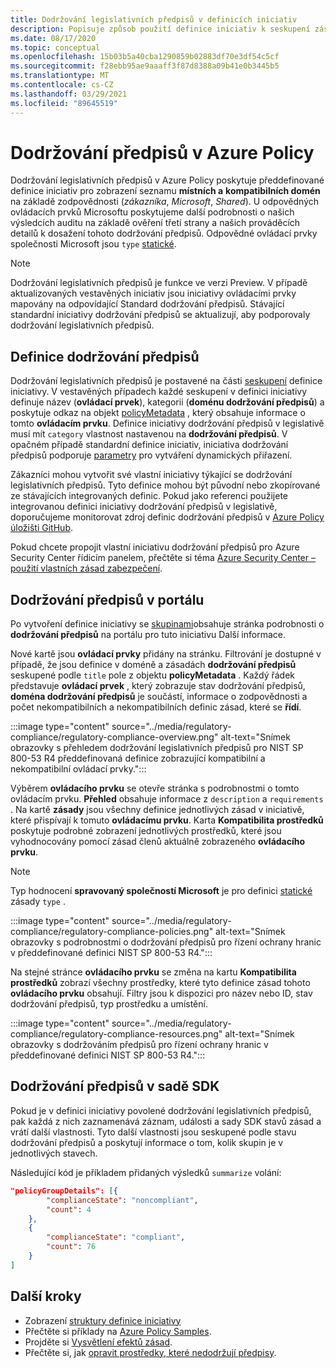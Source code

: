 ```yaml
---
title: Dodržování legislativních předpisů v definicích iniciativ
description: Popisuje způsob použití definice iniciativ k seskupení zásad podle regulativní domény, jako je Access Control, Správa konfigurace a další.
ms.date: 08/17/2020
ms.topic: conceptual
ms.openlocfilehash: 15b03b5a40cba1290859b02883df70e3df54c5cf
ms.sourcegitcommit: f28ebb95ae9aaaff3f87d8388a09b41e0b3445b5
ms.translationtype: MT
ms.contentlocale: cs-CZ
ms.lasthandoff: 03/29/2021
ms.locfileid: "89645519"
---
```

# <a name="regulatory-compliance-in-azure-policy"></a>Dodržování předpisů v Azure Policy

Dodržování legislativních předpisů v Azure Policy poskytuje předdefinované definice iniciativ pro zobrazení seznamu **místních a** **kompatibilních domén** na základě zodpovědnosti (_zákazníka_, _Microsoft_, _Shared_).
U odpovědných ovládacích prvků Microsoftu poskytujeme další podrobnosti o našich výsledcích auditu na základě ověření třetí strany a našich prováděcích detailů k dosažení tohoto dodržování předpisů.
Odpovědné ovládací prvky společnosti Microsoft jsou `type` [statické](./definition-structure.md#type).

> [!NOTE]
> Dodržování legislativních předpisů je funkce ve verzi Preview. V případě aktualizovaných vestavěných iniciativ jsou iniciativy ovládacími prvky mapovány na odpovídající Standard dodržování předpisů. Stávající standardní iniciativy dodržování předpisů se aktualizují, aby podporovaly dodržování legislativních předpisů.

## <a name="regulatory-compliance-defined"></a>Definice dodržování předpisů

Dodržování legislativních předpisů je postavené na části [seskupení](./initiative-definition-structure.md#policy-definition-groups) definice iniciativy. V vestavěných případech každé seskupení v definici iniciativy definuje název (**ovládací prvek**), kategorii (**doménu dodržování předpisů**) a poskytuje odkaz na objekt [policyMetadata](./initiative-definition-structure.md#metadata-objects) , který obsahuje informace o tomto **ovládacím prvku**. Definice iniciativy dodržování předpisů v legislativě musí mít `category` vlastnost nastavenou na **dodržování předpisů**. V opačném případě standardní definice iniciativ, iniciativa dodržování předpisů podporuje [parametry](./initiative-definition-structure.md#parameters) pro vytváření dynamických přiřazení.

Zákazníci mohou vytvořit své vlastní iniciativy týkající se dodržování legislativních předpisů. Tyto definice mohou být původní nebo zkopírované ze stávajících integrovaných definic. Pokud jako referenci použijete integrovanou definici iniciativy dodržování předpisů v legislativě, doporučujeme monitorovat zdroj definic dodržování předpisů v [Azure Policy úložišti GitHub](https://github.com/Azure/azure-policy/tree/master/built-in-policies/policySetDefinitions/Regulatory%20Compliance).

Pokud chcete propojit vlastní iniciativu dodržování předpisů pro Azure Security Center řídicím panelem, přečtěte si téma [Azure Security Center – použití vlastních zásad zabezpečení](../../../security-center/custom-security-policies.md).

## <a name="regulatory-compliance-in-portal"></a>Dodržování předpisů v portálu

Po vytvoření definice iniciativy se [skupinami](./initiative-definition-structure.md#policy-definition-groups)obsahuje stránka podrobnosti o **dodržování předpisů** na portálu pro tuto iniciativu Další informace. 

Nové kartě jsou **ovládací prvky** přidány na stránku. Filtrování je dostupné v případě, že jsou definice v doméně a zásadách **dodržování předpisů** seskupené podle `title` pole z objektu **policyMetadata** . Každý řádek představuje **ovládací prvek** , který zobrazuje stav dodržování předpisů, **doména dodržování předpisů** je součástí, informace o zodpovědnosti a počet nekompatibilních a nekompatibilních definic zásad, které se **řídí**.

:::image type="content" source="../media/regulatory-compliance/regulatory-compliance-overview.png" alt-text="Snímek obrazovky s přehledem dodržování legislativních předpisů pro NIST SP 800-53 R4 předdefinovaná definice zobrazující kompatibilní a nekompatibilní ovládací prvky.":::

Výběrem **ovládacího prvku** se otevře stránka s podrobnostmi o tomto ovládacím prvku. **Přehled** obsahuje informace z `description` a `requirements` . Na kartě **zásady** jsou všechny definice jednotlivých zásad v iniciativě, které přispívají k tomuto **ovládacímu prvku**. Karta **Kompatibilita prostředků** poskytuje podrobné zobrazení jednotlivých prostředků, které jsou vyhodnocovány pomocí zásad členů aktuálně zobrazeného **ovládacího prvku**.

> [!NOTE]
> Typ hodnocení **spravovaný společností Microsoft** je pro definici [statické](./definition-structure.md#type) zásady `type` .

:::image type="content" source="../media/regulatory-compliance/regulatory-compliance-policies.png" alt-text="Snímek obrazovky s podrobnostmi o dodržování předpisů pro řízení ochrany hranic v předdefinované definici NIST SP 800-53 R4.":::

Na stejné stránce **ovládacího prvku** se změna na kartu **Kompatibilita prostředků** zobrazí všechny prostředky, které tyto definice zásad tohoto **ovládacího prvku** obsahují. Filtry jsou k dispozici pro název nebo ID, stav dodržování předpisů, typ prostředku a umístění.

:::image type="content" source="../media/regulatory-compliance/regulatory-compliance-resources.png" alt-text="Snímek obrazovky s dodržováním předpisů pro řízení ochrany hranic v předdefinované definici NIST SP 800-53 R4.":::

## <a name="regulatory-compliance-in-sdk"></a>Dodržování předpisů v sadě SDK

Pokud je v definici iniciativy povolené dodržování legislativních předpisů, pak každá z nich zaznamenává záznam, události a sady SDK stavů zásad a vrátí další vlastnosti. Tyto další vlastnosti jsou seskupené podle stavu dodržování předpisů a poskytují informace o tom, kolik skupin je v jednotlivých stavech.

Následující kód je příkladem přidaných výsledků `summarize` volání:

```json
"policyGroupDetails": [{
        "complianceState": "noncompliant",
        "count": 4
    },
    {
        "complianceState": "compliant",
        "count": 76
    }
]
```

## <a name="next-steps"></a>Další kroky

- Zobrazení [struktury definice iniciativy](./initiative-definition-structure.md)
- Přečtěte si příklady na [Azure Policy Samples](../samples/index.md).
- Projděte si [Vysvětlení efektů zásad](./effects.md).
- Přečtěte si, jak [opravit prostředky, které nedodržují předpisy](../how-to/remediate-resources.md).
